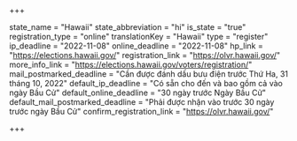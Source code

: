 +++

state_name = "Hawaii"
state_abbreviation = "hi"
is_state = "true"
registration_type = "online"
translationKey = "Hawaii"
type = "register"
ip_deadline = "2022-11-08"
online_deadline = "2022-11-08"
hp_link = "https://elections.hawaii.gov/"
registration_link = "https://olvr.hawaii.gov/"
more_info_link = "https://elections.hawaii.gov/voters/registration/"
mail_postmarked_deadline = "Cần được đánh dấu bưu điện trước Thứ Ha, 31 tháng 10, 2022"
default_ip_deadline = "Có sẵn cho đến và bao gồm cả vào ngày Bầu Cử"
default_online_deadline = "30 ngày trước Ngày Bầu Cử"
default_mail_postmarked_deadline = "Phải được nhận vào trước 30 ngày trước ngày Bầu Cử"
confirm_registration_link = "https://olvr.hawaii.gov/"

+++